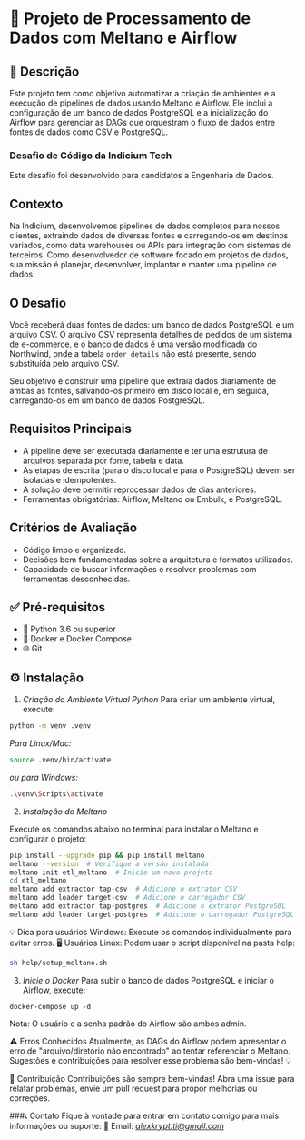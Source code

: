 # 🚀 Projeto de Processamento de Dados com Meltano e Airflow

## 📝 Descrição
Este projeto tem como objetivo automatizar a criação de ambientes e a execução de pipelines de dados usando Meltano e Airflow. Ele inclui a configuração de um banco de dados PostgreSQL e a inicialização do Airflow para gerenciar as DAGs que orquestram o fluxo de dados entre fontes de dados como CSV e PostgreSQL.

### Desafio de Código da Indicium Tech
Este desafio foi desenvolvido para candidatos a Engenharia de Dados.

## Contexto
Na Indicium, desenvolvemos pipelines de dados completos para nossos clientes, extraindo dados de diversas fontes e carregando-os em destinos variados, como data warehouses ou APIs para integração com sistemas de terceiros. Como desenvolvedor de software focado em projetos de dados, sua missão é planejar, desenvolver, implantar e manter uma pipeline de dados.

## O Desafio
Você receberá duas fontes de dados: um banco de dados PostgreSQL e um arquivo CSV. O arquivo CSV representa detalhes de pedidos de um sistema de e-commerce, e o banco de dados é uma versão modificada do Northwind, onde a tabela `order_details` não está presente, sendo substituída pelo arquivo CSV.

Seu objetivo é construir uma pipeline que extraia dados diariamente de ambas as fontes, salvando-os primeiro em disco local e, em seguida, carregando-os em um banco de dados PostgreSQL.

## Requisitos Principais
- A pipeline deve ser executada diariamente e ter uma estrutura de arquivos separada por fonte, tabela e data.
- As etapas de escrita (para o disco local e para o PostgreSQL) devem ser isoladas e idempotentes.
- A solução deve permitir reprocessar dados de dias anteriores.
- Ferramentas obrigatórias: Airflow, Meltano ou Embulk, e PostgreSQL.

## Critérios de Avaliação
- Código limpo e organizado.
- Decisões bem fundamentadas sobre a arquitetura e formatos utilizados.
- Capacidade de buscar informações e resolver problemas com ferramentas desconhecidas.

## ✅ Pré-requisitos
- 🐍 Python 3.6 ou superior
- 🐳 Docker e Docker Compose
- 🌐 Git

## ⚙️ Instalação

1. *Criação do Ambiente Virtual Python*
Para criar um ambiente virtual, execute:

```bash
python -m venv .venv
```
*Para Linux/Mac:*

```bash
source .venv/bin/activate 
``` 
*ou para Windows:*

```bash
.\venv\Scripts\activate
``` 
2. *Instalação do Meltano*

Execute os comandos abaixo no terminal para instalar o Meltano e configurar o projeto:

```bash
pip install --upgrade pip && pip install meltano
meltano --version  # Verifique a versão instalada
meltano init etl_meltano  # Inicie um novo projeto
cd etl_meltano
meltano add extractor tap-csv  # Adicione o extrator CSV
meltano add loader target-csv  # Adicione o carregador CSV
meltano add extractor tap-postgres  # Adicione o extrator PostgreSQL
meltano add loader target-postgres  # Adicione o carregador PostgreSQL
```

💡 Dica para usuários Windows: Execute os comandos individualmente para evitar erros.
🖥️ Usuários Linux: Podem usar o script disponível na pasta help:

```bash
sh help/setup_meltano.sh 
```

3. *Inicie o Docker*
Para subir o banco de dados PostgreSQL e iniciar o Airflow, execute:

```bash*
docker-compose up -d
```

Nota: O usuário e a senha padrão do Airflow são ambos admin.

⚠️ Erros Conhecidos
Atualmente, as DAGs do Airflow podem apresentar o erro de "arquivo/diretório não encontrado" ao tentar referenciar o Meltano.
Sugestões e contribuições para resolver esse problema são bem-vindas! 💡

🤝 Contribuição
Contribuições são sempre bem-vindas!
Abra uma issue para relatar problemas, envie um pull request para propor melhorias ou correções.

###📞 Contato
Fique à vontade para entrar em contato comigo para mais informações ou suporte:
📧 Email: *alexkrypt.ti@gmail.com*

